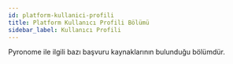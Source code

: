 ```yaml
---
id: platform-kullanici-profili
title: Platform Kullanıcı Profili Bölümü
sidebar_label: Kullanıcı Profili
---
```


Pyronome ile ilgili bazı başvuru kaynaklarının bulunduğu bölümdür.
